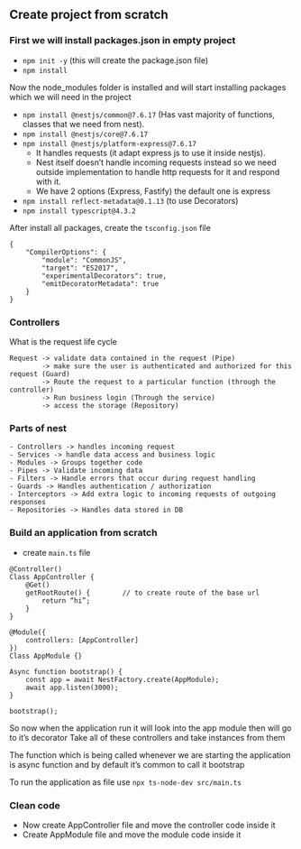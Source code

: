 ## Create project from scratch
### First we will install packages.json in empty project
- `npm init -y`  (this will create the package.json file)
- `npm install`

Now the node_modules folder is installed and will start installing packages which we will need in the project

- `npm install @nestjs/common@7.6.17` (Has vast majority of functions, classes that we need from nest).
- `npm install @nestjs/core@7.6.17`
- `npm install @nestjs/platform-express@7.6.17`
    - It handles requests (it adapt express js to use it inside nestjs).
    - Nest itself doesn’t handle incoming requests instead so we need outside implementation to handle http requests for it and respond with it.
    - We have 2 options (Express, Fastify) the default one is express 
- `npm install reflect-metadata@0.1.13` (to use Decorators)
- `npm install typescript@4.3.2`


After install all packages, create the `tsconfig.json` file
```
{
    "CompilerOptions": {
        "module": "CommonJS",
        "target": "ES2017",
        "experimentalDecorators": true,
        "emitDecoratorMetadata": true
    }
}
```

### Controllers
What is the request life cycle
``` 
Request -> validate data contained in the request (Pipe) 
        -> make sure the user is authenticated and authorized for this request (Guard) 
        -> Route the request to a particular function (through the controller) 
        -> Run business login (Through the service) 
        -> access the storage (Repository)
```

### Parts of nest
    - Controllers -> handles incoming request
    - Services -> handle data access and business logic
    - Modules -> Groups together code
    - Pipes -> Validate incoming data
    - Filters -> Handle errors that occur during request handling
    - Guards -> Handles authentication / authorization
    - Interceptors -> Add extra logic to incoming requests of outgoing responses
    - Repositories -> Handles data stored in DB

### Build an application from scratch
- create `main.ts` file

```
@Controller()
Class AppController {
	@Get()
	getRootRoute() {		// to create route of the base url
		return “hi”;
	}
}

@Module({
	controllers: [AppController]
})
Class AppModule {}

Async function bootstrap() {
	const app = await NestFactory.create(AppModule);
	await app.listen(3000);
}

bootstrap();
```

So now when the application run it will look into the app module then will go to it’s decorator
Take all of these controllers and take instances from them

The function which is being called whenever we are starting the application is async function and by default it’s common to call it bootstrap


To run the application as file use `npx ts-node-dev src/main.ts`

### Clean code
- Now create AppController file and move the controller code inside it
- Create AppModule file and move the module code inside it